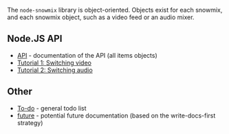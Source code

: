 The `node-snowmix` library is object-oriented. Objects exist for each snowmix,
and each snowmix object, such as a video feed or an audio mixer.

## Node.JS API

* [API](./api.md) - documentation of the API (all items objects)
* [Tutorial 1: Switching video](./api-tutorial1--switching-video.md)
* [Tutorial 2: Switching audio](./api-tutorial2--switching-audio.md)

## Other

* [To-do](./todo.md) - general todo list
* [future](./future.md) - potential future documentation (based on the write-docs-first strategy)
